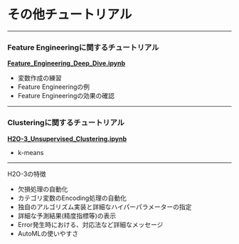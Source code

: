 # その他チュートリアル
***
### Feature Engineeringに関するチュートリアル
[**Feature_Engineering_Deep_Dive.ipynb**](./Feature_Engineering_Deep_Dive.ipynb)
- 変数作成の練習
- Feature Engineeringの例
- Feature Engineeringの効果の確認

***
### Clusteringに関するチュートリアル
[**H2O-3_Unsupervised_Clustering.ipynb**](./H2O-3_Unsupervised_Clustering.ipynb)
- k-means

***
H2O-3の特徴
- 欠損処理の自動化
- カテゴリ変数のEncoding処理の自動化
- 独自のアルゴリズム実装と詳細なハイパーパラメーターの指定
- 詳細な予測結果(精度指標等)の表示
- Error発生時における、対応法など詳細なメッセージ
- AutoMLの使いやすさ
